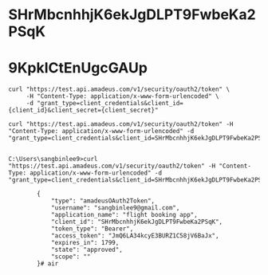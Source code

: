 # SHrMbcnhhjK6ekJgDLPT9FwbeKa2PSqK
# 9KpkICtEnUgcGAUp

	curl "https://test.api.amadeus.com/v1/security/oauth2/token" \
	     -H "Content-Type: application/x-www-form-urlencoded" \
	     -d "grant_type=client_credentials&client_id={client_id}&client_secret={client_secret}"
	
	curl "https://test.api.amadeus.com/v1/security/oauth2/token" -H "Content-Type: application/x-www-form-urlencoded" -d "grant_type=client_credentials&client_id=SHrMbcnhhjK6ekJgDLPT9FwbeKa2PSqK&client_secret=9KpkICtEnUgcGAUp"
	
	
	C:\Users\sangbinlee9>curl "https://test.api.amadeus.com/v1/security/oauth2/token" -H "Content-Type: application/x-www-form-urlencoded" -d "grant_type=client_credentials&client_id=SHrMbcnhhjK6ekJgDLPT9FwbeKa2PSqK&client_secret=9KpkICtEnUgcGAUp"
	
	        {
	            "type": "amadeusOAuth2Token",
	            "username": "sangbinlee9@gmail.com",
	            "application_name": "flight booking app",
	            "client_id": "SHrMbcnhhjK6ekJgDLPT9FwbeKa2PSqK",
	            "token_type": "Bearer",
	            "access_token": "JmQ6LA34kcyE3BURZ1C58jV6BaJx",
	            "expires_in": 1799,
	            "state": "approved",
	            "scope": ""
	        }# air
